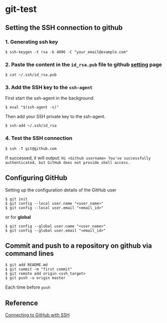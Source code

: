 # git-test
## Setting the SSH connection to github
### 1. Generating ssh key

```
$ ssh-keygen -t rsa -b 4096 -C "your_email@example.com"
```

### 2. Paste the content in the `id_rsa.pub` file to github [setting](https://github.com/settings/keys) page

```
$ cat ~/.ssh/id_rsa.pub
```

### 3. Add the SSH key to the `ssh-agent`
First start the ssh-agent in the background.

```
$ eval "$(ssh-agent -s)"
```
Then add your SSH private key to the ssh-agent.

```
$ ssh-add ~/.ssh/id_rsa
```

### 4. Test the SSH connection

```
$ ssh -T git@github.com
```
If successed, it will output: `Hi <Github username> You've successfully authenticated, but GitHub does not provide shell access.`

## Configuring GitHub
Setting up the configuration details of the GitHub user

```
$ git init
$ git config --local user.name "<user_name>"
$ git config --local user.email "<email_id>"
```

or for **global**

```
$ git config --global user.name "<user_name>"
$ git config --global user.email "<email_id>"
```

## Commit and push to a repository on github via command lines

```
$ git add README.md
$ git commit -m "first commit"
$ git remote add origin <ssh_target>
$ git push -u origin master
```
Each time before `push` 

## Reference
[Connecting to GitHub with SSH](https://help.github.com/en/github/authenticating-to-github/connecting-to-github-with-ssh)

